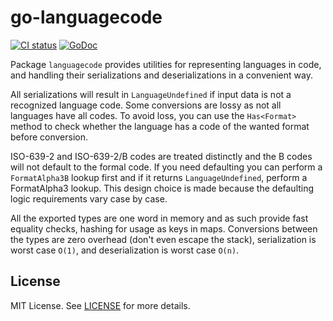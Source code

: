 # go-languagecode

[![CI status](https://github.com/Applifier/go-languagecode/workflows/CI/badge.svg)](https://github.com/Applifier/go-languagecode/actions)
[![GoDoc](https://godoc.org/github.com/Applifier/go-languagecode?status.svg)](https://godoc.org/github.com/Applifier/go-languagecode)

Package `languagecode` provides utilities for representing languages in code, and handling their serializations and deserializations in a convenient way.

All serializations will result in `LanguageUndefined` if input data is not a recognized language code. Some conversions are lossy as not all languages have all codes. To avoid loss, you can use the `Has<Format>` method to check whether the language has a code of the wanted format before conversion.

ISO-639-2 and ISO-639-2/B codes are treated distinctly and the B codes will not default to the formal code. If you need defaulting you can perform a `FormatAlpha3B` lookup first and if it returns `LanguageUndefined`, perform a FormatAlpha3 lookup. This design choice is made because the defaulting logic requirements vary case by case.

All the exported types are one word in memory and as such provide fast equality checks, hashing for usage as keys in maps. Conversions between the types are zero overhead (don't even escape the stack), serialization is worst case `O(1)`, and deserialization is worst case `O(n)`.

## License

MIT License. See [LICENSE](LICENSE) for more details.
